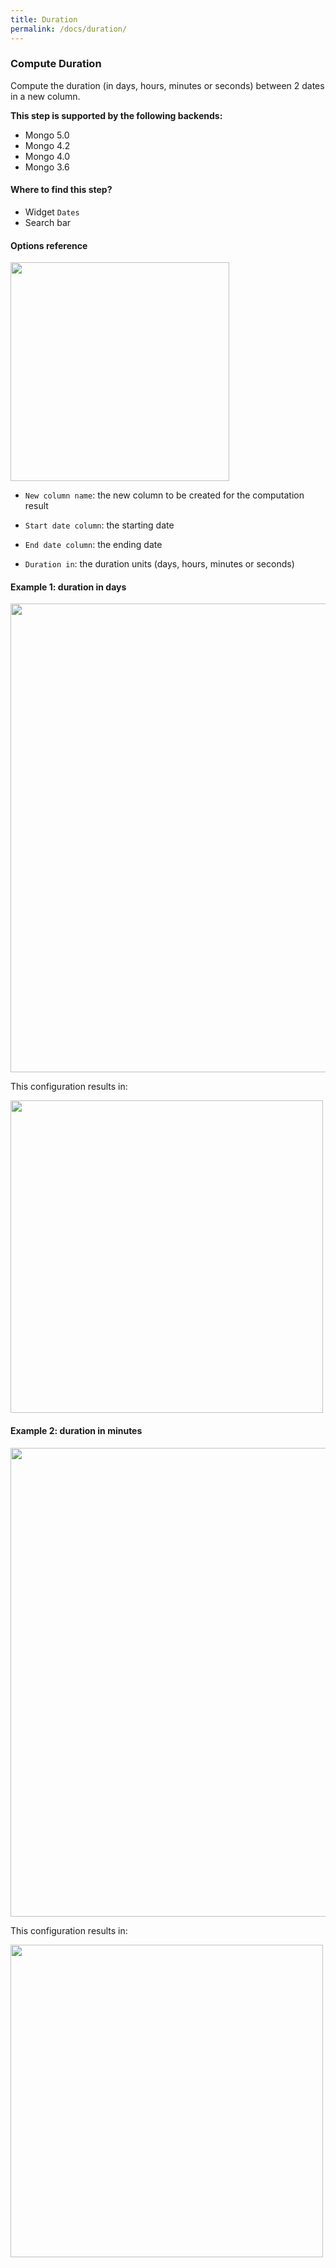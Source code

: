 ```yaml
---
title: Duration
permalink: /docs/duration/
---
```


### Compute Duration

Compute the duration (in days, hours, minutes or seconds) between 2 dates in a
new column.

**This step is supported by the following backends:**

- Mongo 5.0
- Mongo 4.2
- Mongo 4.0
- Mongo 3.6

#### Where to find this step?

- Widget `Dates`
- Search bar

#### Options reference

<img src="../../img/docs/user-interface/duration_step_form.png" width="350" />

- `New column name`: the new column to be created for the computation result

- `Start date column`: the starting date

- `End date column`: the ending date

- `Duration in`: the duration units (days, hours, minutes or seconds)

#### Example 1: duration in days

<img src="../../img/docs/user-interface/duration_example_conf_1.png" width="750" />

This configuration results in:

<img src="../../img/docs/user-interface/duration_example_result_1.png" width="500" />

#### Example 2: duration in minutes

<img src="../../img/docs/user-interface/duration_example_conf_2.png" width="750" />

This configuration results in:

<img src="../../img/docs/user-interface/duration_example_result_2.png" width="500" />
